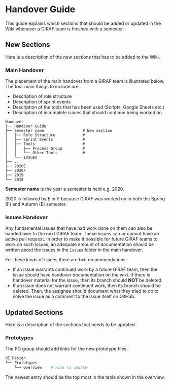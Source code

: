 # Handover Guide

This guide explains which sections that should be added or updated in the Wiki
whenever a GIRAF team is finished with a semester.

## New Sections

Here is a description of the new sections that has to be added to the Wiki.

### Main Handover

The placement of the main handover from a GIRAF team is illustrated below. The
four main things to include are:

- Description of role structure
- Description of sprint events
- Description of the tools that has been used (Scripts, Google Sheets etc.)
- Description of incomplete issues that should continue being worked on

```
Handover
├── Handover Guide
├── Semester name                 # New section
│   ├── Role Structure            #    
│   ├── Sprint Events             #
│   ├── Tools                     #      
│   │   ├── Process Group         #  
│   │   └── Other Tools           #
│   └── Issues
├── ...
├── 2020E
├── 2020F
├── 2019
└── 2018       
```

**Semester name** is the year a semester is held e.g. 2020.
 
2020 is followed by E or F because GIRAF was worked on in both the Spring (F)
and Autumn (E) semester.

### Issues Handover

Any fundamental issues that have had work done on them can also be handed over to
the next GIRAF team.
These issues can or cannot have an active pull request.
In order to make it possible for future GIRAF teams to work on such issues, an
adequate amount of documentation should be written about the issues in the `Issues`
folder in the main handover.

For these kinds of issues there are two recommendations:

- If an issue warrants continued work by a future GIRAF team, then the issue
  should have handover documentation on the wiki. If there is handover material
  for the issue, then its branch should **NOT** be deleted.
- If an issue does not warrant continued work, then its branch should be deleted.
  Then, the assignee should document what they tried to do to solve the issue as
  a comment to the issue itself on GitHub.

## Updated Sections

Here is a description of the sections that needs to be updated.

### Prototypes

The PO group should add links for the new prototype files.

```bash
UI_Design
└── Prototypes
    └── Overview    # File to update       
```

The newest entry should be the top most in the table shown in the overview. 

